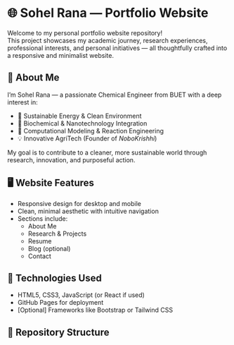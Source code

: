 # 🌐 Sohel Rana — Portfolio Website

Welcome to my personal portfolio website repository!  
This project showcases my academic journey, research experiences, professional interests, and personal initiatives — all thoughtfully crafted into a responsive and minimalist website.

## 🧠 About Me

I’m Sohel Rana — a passionate Chemical Engineer from BUET with a deep interest in:

- 🌱 Sustainable Energy & Clean Environment  
- 🧪 Biochemical & Nanotechnology Integration  
- 🔬 Computational Modeling & Reaction Engineering  
- 💡 Innovative AgriTech (Founder of *NoboKrishhi*)  

My goal is to contribute to a cleaner, more sustainable world through research, innovation, and purposeful action.

## 🖥️ Website Features

- Responsive design for desktop and mobile  
- Clean, minimal aesthetic with intuitive navigation  
- Sections include:
  - About Me
  - Research & Projects
  - Resume
  - Blog (optional)
  - Contact

## 🚀 Technologies Used

- HTML5, CSS3, JavaScript (or React if used)
- GitHub Pages for deployment
- [Optional] Frameworks like Bootstrap or Tailwind CSS

## 📂 Repository Structure
